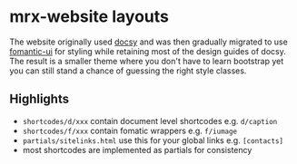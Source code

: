# mrx-website layouts

The website originally used [docsy](https://www.docsy.dev/) and was then
gradually migrated to use [fomantic-ui](https://fomantic-ui.com) for styling
while retaining most of the design guides of docsy. The result is a smaller
theme where you don't have to learn bootstrap yet you can still stand a chance
of guessing the right style classes.

## Highlights

* `shortcodes/d/xxx` contain document level shortcodes e.g. `d/caption`
* `shortcodes/f/xxx` contain fomatic wrappers e.g. `f/iumage`
* `partials/sitelinks.html` use this for your global links e.g. `[contacts]`
* most shortcodes are implemented as partials for consistency
